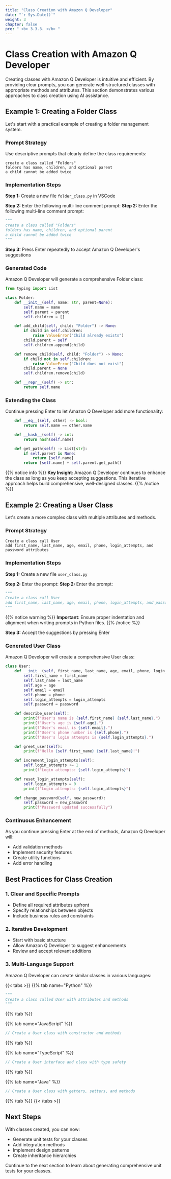 ```yaml
---
title: "Class Creation with Amazon Q Developer"
date: "`r Sys.Date()`"
weight: 3
chapter: false
pre: " <b> 3.3.3. </b> "
---
```


# Class Creation with Amazon Q Developer

Creating classes with Amazon Q Developer is intuitive and efficient. By providing clear prompts, you can generate well-structured classes with appropriate methods and attributes. This section demonstrates various approaches to class creation using AI assistance.

## Example 1: Creating a Folder Class

Let's start with a practical example of creating a folder management system.

### Prompt Strategy
Use descriptive prompts that clearly define the class requirements:

```text
create a class called "Folders"
folders has name, children, and optional parent
a child cannot be added twice
```

### Implementation Steps

**Step 1:** Create a new file `folder_class.py` in VSCode

**Step 2:** Enter the following multi-line comment prompt:
**Step 2:** Enter the following multi-line comment prompt:

```python
"""
create a class called "Folders"
folders has name, children, and optional parent
a child cannot be added twice
"""
```

**Step 3:** Press Enter repeatedly to accept Amazon Q Developer's suggestions

### Generated Code

Amazon Q Developer will generate a comprehensive Folder class:

```python
from typing import List

class Folder:
    def __init__(self, name: str, parent=None):
        self.name = name
        self.parent = parent
        self.children = []

    def add_child(self, child: "Folder") -> None:
        if child in self.children:
            raise ValueError("Child already exists")
        child.parent = self
        self.children.append(child)

    def remove_child(self, child: "Folder") -> None:
        if child not in self.children:
            raise ValueError("Child does not exist")
        child.parent = None
        self.children.remove(child)

    def __repr__(self) -> str:
        return self.name
```

### Extending the Class

Continue pressing Enter to let Amazon Q Developer add more functionality:

```python
    def __eq__(self, other) -> bool:
        return self.name == other.name

    def __hash__(self) -> int:
        return hash(self.name)

    def get_path(self) -> List[str]:
        if self.parent is None:
            return [self.name]
        return [self.name] + self.parent.get_path()
```

{{% notice info %}}
**Key Insight**: Amazon Q Developer continues to enhance the class as long as you keep accepting suggestions. This iterative approach helps build comprehensive, well-designed classes.
{{% /notice %}}

## Example 2: Creating a User Class

Let's create a more complex class with multiple attributes and methods.

### Prompt Strategy

```text
Create a class call User
add first_name, last_name, age, email, phone, login_attempts, and password attributes
```

### Implementation Steps

**Step 1:** Create a new file `user_class.py`

**Step 2:** Enter the prompt:
**Step 2:** Enter the prompt:

```python
"""
Create a class call User
add first_name, last_name, age, email, phone, login_attempts, and password attributes
"""
```

{{% notice warning %}}
**Important**: Ensure proper indentation and alignment when writing prompts in Python files.
{{% /notice %}}

**Step 3:** Accept the suggestions by pressing Enter

### Generated User Class

Amazon Q Developer will create a comprehensive User class:

```python
class User:
    def __init__(self, first_name, last_name, age, email, phone, login_attempts, password): 
        self.first_name = first_name 
        self.last_name = last_name 
        self.age = age
        self.email = email 
        self.phone = phone 
        self.login_attempts = login_attempts
        self.password = password

    def describe_user(self):
        print(f"User's name is {self.first_name} {self.last_name}.")
        print(f"User's age is {self.age}.")
        print(f"User's email is {self.email}.")
        print(f"User's phone number is {self.phone}.")
        print(f"User's login attempts is {self.login_attempts}.")

    def greet_user(self):
        print(f"Hello {self.first_name} {self.last_name}!")

    def increment_login_attempts(self):
        self.login_attempts += 1
        print(f"Login attempts: {self.login_attempts}")

    def reset_login_attempts(self):
        self.login_attempts = 0
        print(f"Login attempts: {self.login_attempts}")

    def change_password(self, new_password):
        self.password = new_password
        print(f"Password updated successfully")
```

### Continuous Enhancement

As you continue pressing Enter at the end of methods, Amazon Q Developer will:

- Add validation methods
- Implement security features
- Create utility functions
- Add error handling

## Best Practices for Class Creation

### 1. Clear and Specific Prompts
- Define all required attributes upfront
- Specify relationships between objects
- Include business rules and constraints

### 2. Iterative Development
- Start with basic structure
- Allow Amazon Q Developer to suggest enhancements
- Review and accept relevant additions

### 3. Multi-Language Support
Amazon Q Developer can create similar classes in various languages:

{{< tabs >}}
{{% tab name="Python" %}}
```python
"""
Create a class called User with attributes and methods
"""
```
{{% /tab %}}

{{% tab name="JavaScript" %}}
```javascript
// Create a User class with constructor and methods
```
{{% /tab %}}

{{% tab name="TypeScript" %}}
```typescript
// Create a User interface and class with type safety
```
{{% /tab %}}

{{% tab name="Java" %}}
```java
// Create a User class with getters, setters, and methods
```
{{% /tab %}}
{{< /tabs >}}

## Next Steps

With classes created, you can now:
- Generate unit tests for your classes
- Add integration methods
- Implement design patterns
- Create inheritance hierarchies

Continue to the next section to learn about generating comprehensive unit tests for your classes.